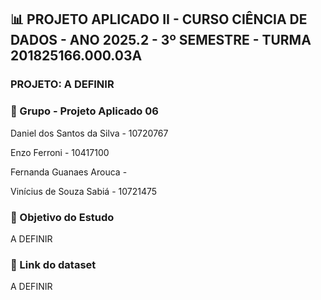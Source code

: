 ## 📊 PROJETO APLICADO II - CURSO CIÊNCIA DE DADOS - ANO 2025.2 - 3º SEMESTRE - TURMA 201825166.000.03A 

### PROJETO: A DEFINIR

### 👥 Grupo - Projeto Aplicado 06

Daniel dos Santos da Silva - 10720767

Enzo Ferroni - 10417100

Fernanda Guanaes Arouca - 

Vinícius de Souza Sabiá - 10721475

### 📌 Objetivo do Estudo

A DEFINIR

### 🔗 Link do dataset

A DEFINIR


